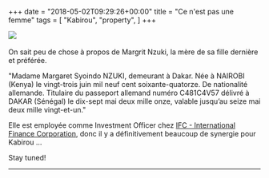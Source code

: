 +++
date = "2018-05-02T09:29:26+00:00"
title = "Ce n'est pas une femme"
tags = [
    "Kabirou",
    "property",
]
+++
<div class="container" style="width:auto">
  <a target="blank" href="https://image.ibb.co/myW66J/nzukipic.jpg">
    <img src="https://image.ibb.co/myW66J/nzukipic.jpg" style="max-width:100%">
  </a>
</div>
<br>
On sait peu de chose à propos de Margrit Nzuki, la mère de sa fille dernière et préférée.

<!--more-->
<p>"Madame Margaret Syoindo NZUKI, demeurant à Dakar. Née à NAIROBI (Kenya) le vingt-trois juin mil neuf cent soixante-quatorze.
De nationalité allemande.
Titulaire du passeport allemand numéro C481C4V57 délivré à DAKAR (Sénégal) le dix-sept mai
deux mille onze, valable jusqu’au seize mai deux mille vingt-et-un."

Elle est employée comme Investment Officer chez [IFC - International Finance Corporation](https://www.ifc.org/), donc il y a définitivement beaucoup de synergie pour Kabirou ...


Stay tuned!




<hr>
